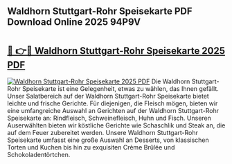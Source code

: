 ## Waldhorn Stuttgart-Rohr Speisekarte PDF Download Online 2025 94P9V

# <h2><a href="http://gc9ohr.nevu.top/?p=Waldhorn+Stuttgart-Rohr+Speisekarte">🔗 👉🔴 Waldhorn Stuttgart-Rohr Speisekarte 2025 PDF</a></h2>

[![Waldhorn Stuttgart-Rohr Speisekarte 2025 PDF](https://i.imgur.com/dBaPXMq.png)](http://gc9ohr.nevu.top/?p=Waldhorn+Stuttgart-Rohr+Speisekarte)
Die Waldhorn Stuttgart-Rohr Speisekarte ist eine Gelegenheit, etwas zu wählen, das Ihnen gefällt. Unser Salatbereich auf der Waldhorn Stuttgart-Rohr Speisekarte bietet leichte und frische Gerichte. Für diejenigen, die Fleisch mögen, bieten wir eine umfangreiche Auswahl an Gerichten auf der Waldhorn Stuttgart-Rohr Speisekarte an: Rindfleisch, Schweinefleisch, Huhn und Fisch. Unseren Auserwählten bieten wir köstliche Gerichte wie Schaschlik und Steak an, die auf dem Feuer zubereitet werden. Unsere Waldhorn Stuttgart-Rohr Speisekarte umfasst eine große Auswahl an Desserts, von klassischen Torten und Kuchen bis hin zu exquisiten Crème Brûlée und Schokoladentörtchen.
